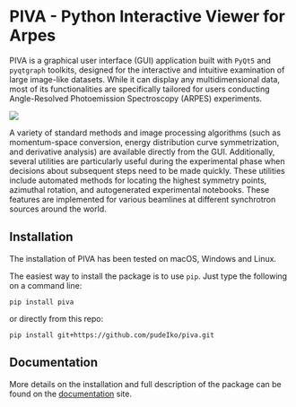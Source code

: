 # PIVA - Python Interactive Viewer for Arpes

PIVA is a graphical user interface (GUI) application built with `PyQt5` and 
`pyqtgraph` toolkits, designed for the interactive and intuitive examination 
of large image-like datasets. While it can display any multidimensional data, 
most of its functionalities are specifically tailored for users conducting 
Angle-Resolved Photoemission Spectroscopy (ARPES) experiments.

![](./docs/img/showcase.gif)

A variety of standard methods and image processing algorithms (such as 
momentum-space conversion, energy distribution curve symmetrization, and 
derivative analysis) are available directly from the GUI. Additionally, 
several utilities are particularly useful during the experimental phase when 
decisions about subsequent steps need to be made quickly. These utilities 
include automated methods for locating the highest symmetry points, azimuthal 
rotation, and autogenerated experimental notebooks. These features are 
implemented for various beamlines at different synchrotron sources around the 
world.


## Installation 

The installation of PIVA has been tested on macOS, Windows and Linux.

The easiest way to install the package is to use `pip`. Just type the following 
on a command line:

    pip install piva

or directly from this repo:

    pip install git+https://github.com/pudeIko/piva.git


## Documentation 

More details on the installation and full description of the package can be 
found on the [documentation](https://piva.readthedocs.io/en/latest/) site.
